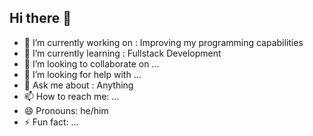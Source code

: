## Hi there 👋

- 🔭 I’m currently working on : Improving my programming capabilities
- 🌱 I’m currently learning : Fullstack Development
- 👯 I’m looking to collaborate on ...
- 🤔 I’m looking for help with ...
- 💬 Ask me about : Anything
- 📫 How to reach me: ...
- 😄 Pronouns: he/him
- ⚡ Fun fact: ...

<!--
**georgeadrk/georgeadrk** is a ✨ _special_ ✨ repository because its `README.md` (this file) appears on your GitHub profile.

Here are some ideas to get you started:

- 🔭 I’m currently working on ...
- 🌱 I’m currently learning ...
- 👯 I’m looking to collaborate on ...
- 🤔 I’m looking for help with ...
- 💬 Ask me about ...
- 📫 How to reach me: ...
- 😄 Pronouns: ...
- ⚡ Fun fact: ...
-->
